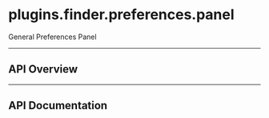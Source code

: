 # plugins.finder.preferences.panel

General Preferences Panel

---

## API Overview

---

## API Documentation

